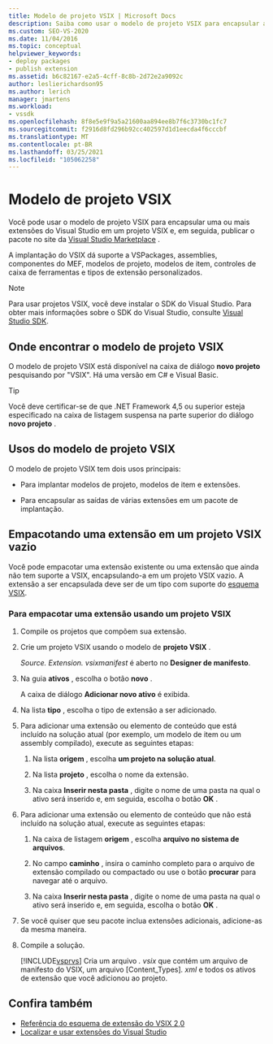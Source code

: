 ```yaml
---
title: Modelo de projeto VSIX | Microsoft Docs
description: Saiba como usar o modelo de projeto VSIX para encapsular as extensões do Visual Studio em um projeto VSIX e, em seguida, publicar o pacote no Visual Studio Marketplace.
ms.custom: SEO-VS-2020
ms.date: 11/04/2016
ms.topic: conceptual
helpviewer_keywords:
- deploy packages
- publish extension
ms.assetid: b6c82167-e2a5-4cff-8c8b-2d72e2a9092c
author: leslierichardson95
ms.author: lerich
manager: jmartens
ms.workload:
- vssdk
ms.openlocfilehash: 8f8e5e9f9a5a21600aa894ee8b7f6c3730bc1fc7
ms.sourcegitcommit: f2916d8fd296b92cc402597d1d1eecda4f6cccbf
ms.translationtype: MT
ms.contentlocale: pt-BR
ms.lasthandoff: 03/25/2021
ms.locfileid: "105062258"
---
```

# <a name="vsix-project-template"></a>Modelo de projeto VSIX

Você pode usar o modelo de projeto VSIX para encapsular uma ou mais extensões do Visual Studio em um projeto VSIX e, em seguida, publicar o pacote no site da [Visual Studio Marketplace](https://marketplace.visualstudio.com/) .

 A implantação do VSIX dá suporte a VSPackages, assemblies, componentes do MEF, modelos de projeto, modelos de item, controles de caixa de ferramentas e tipos de extensão personalizados.

> [!NOTE]
> Para usar projetos VSIX, você deve instalar o SDK do Visual Studio. Para obter mais informações sobre o SDK do Visual Studio, consulte [Visual Studio SDK](../extensibility/visual-studio-sdk.md).

## <a name="where-to-find-the-vsix-project-template"></a>Onde encontrar o modelo de projeto VSIX

O modelo de projeto VSIX está disponível na caixa de diálogo **novo projeto** pesquisando por "VSIX".  Há uma versão em C# e Visual Basic.

> [!TIP]
> Você deve certificar-se de que .NET Framework 4,5 ou superior esteja especificado na caixa de listagem suspensa na parte superior do diálogo **novo projeto** .

## <a name="uses-of-the-vsix-project-template"></a>Usos do modelo de projeto VSIX

O modelo de projeto VSIX tem dois usos principais:

- Para implantar modelos de projeto, modelos de item e extensões.

- Para encapsular as saídas de várias extensões em um pacote de implantação.

## <a name="packaging-an-extension-in-an-empty-vsix-project"></a>Empacotando uma extensão em um projeto VSIX vazio

Você pode empacotar uma extensão existente ou uma extensão que ainda não tem suporte a VSIX, encapsulando-a em um projeto VSIX vazio. A extensão a ser encapsulada deve ser de um tipo com suporte do [esquema VSIX](../extensibility/vsix-extension-schema-2-0-reference.md).

### <a name="to-package-an-extension-by-using-a-vsix-project"></a>Para empacotar uma extensão usando um projeto VSIX

1. Compile os projetos que compõem sua extensão.

2. Crie um projeto VSIX usando o modelo de **projeto VSIX** .

    *Source. Extension. vsixmanifest* é aberto no **Designer de manifesto**.

3. Na guia **ativos** , escolha o botão **novo** .

    A caixa de diálogo **Adicionar novo ativo** é exibida.

4. Na lista **tipo** , escolha o tipo de extensão a ser adicionado.

5. Para adicionar uma extensão ou elemento de conteúdo que está incluído na solução atual (por exemplo, um modelo de item ou um assembly compilado), execute as seguintes etapas:

   1. Na lista **origem** , escolha **um projeto na solução atual**.

   2. Na lista **projeto** , escolha o nome da extensão.

   3. Na caixa **Inserir nesta pasta** , digite o nome de uma pasta na qual o ativo será inserido e, em seguida, escolha o botão **OK** .

6. Para adicionar uma extensão ou elemento de conteúdo que não está incluído na solução atual, execute as seguintes etapas:

   1. Na caixa de listagem **origem** , escolha **arquivo no sistema de arquivos**.

   2. No campo **caminho** , insira o caminho completo para o arquivo de extensão compilado ou compactado ou use o botão **procurar** para navegar até o arquivo.

   3. Na caixa **Inserir nesta pasta** , digite o nome de uma pasta na qual o ativo será inserido e, em seguida, escolha o botão **OK** .

7. Se você quiser que seu pacote inclua extensões adicionais, adicione-as da mesma maneira.

8. Compile a solução.

    [!INCLUDE[vsprvs](../code-quality/includes/vsprvs_md.md)] Cria um arquivo *. vsix* que contém um arquivo de manifesto do VSIX, um arquivo [Content_Types]*. xml* e todos os ativos de extensão que você adicionou ao projeto.

## <a name="see-also"></a>Confira também

- [Referência do esquema de extensão do VSIX 2,0](../extensibility/vsix-extension-schema-2-0-reference.md)
- [Localizar e usar extensões do Visual Studio](../ide/finding-and-using-visual-studio-extensions.md)
